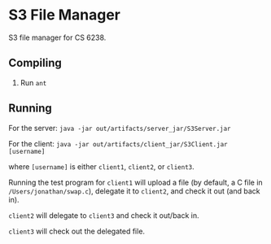 # S3 File Manager
S3 file manager for CS 6238.

## Compiling
1. Run `ant`

## Running
For the server:
`java -jar out/artifacts/server_jar/S3Server.jar`

For the client:
`java -jar out/artifacts/client_jar/S3Client.jar [username]`

where `[username]` is either `client1`, `client2`, or `client3`.

Running the test program for `client1` will upload a file (by default, a C file in `/Users/jonathan/swap.c`), delegate it to `client2`, and check it out (and back in).

`client2` will delegate to `client3` and check it out/back in.

`client3` will check out the delegated file.
